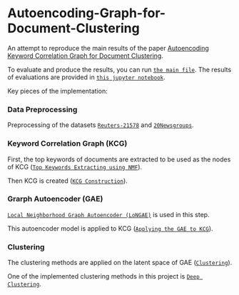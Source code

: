 # Autoencoding-Graph-for-Document-Clustering

An attempt to reproduce the main results of the paper [Autoencoding Keyword Correlation Graph for Document Clustering](https://www.aclweb.org/anthology/2020.acl-main.366/).

To evaluate and produce the results, you can run [`the main file`](src/main.py).
The results of evaluations are provided in [`this jupyter notebook`](evaluation.ipynb).

Key pieces of the implementation:

### Data Preprocessing
Preprocessing of the datasets [`Reuters-21578`](src/preparation/reuters_cleaning.py) and [`20Newsgroups`](src/preparation/the20news_cleaning.py).

### Keyword Correlation Graph (KCG)
First, the top keywords of documents are extracted to be used as the nodes of KCG ([`Top Keywords Extracting using NMF`](src/modelling/NMF_keyword_extraction.py)).

Then KCG is created ([`KCG Construction`](src/processing/KCG.py)).

### Grarph Autoencoder (GAE)
[`Local Neighborhood Graph Autoencoder (LoNGAE)`](src/modelling/LoNGAE/models/ae.py) is used in this step.

This autoencoder model is applied to KCG ([`Applying the GAE to KCG`](src/processing/GAE_to_KCG.py)).

### Clustering
The clustering methods are applied on the latent space of GAE ([`Clustering`](src/processing/embedding_clustering.py)).

One of the implemented clustering methods in this project is [`Deep Clustering`](src/modelling/deep_clustering/clustering_model.py).
